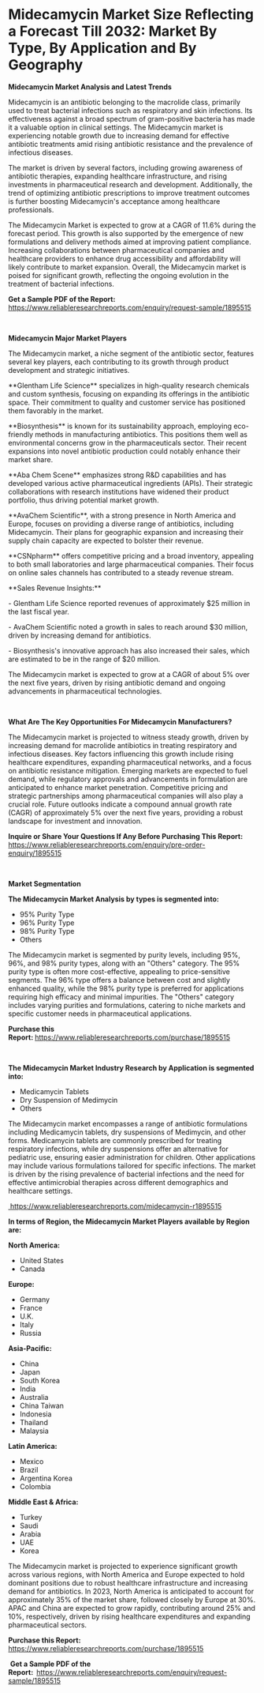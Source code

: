 <p><h1>Midecamycin Market Size Reflecting a Forecast Till 2032: Market By Type, By Application and By Geography</h1></p><p><strong>Midecamycin Market Analysis and Latest Trends</strong></p>
<p><p>Midecamycin is an antibiotic belonging to the macrolide class, primarily used to treat bacterial infections such as respiratory and skin infections. Its effectiveness against a broad spectrum of gram-positive bacteria has made it a valuable option in clinical settings. The Midecamycin market is experiencing notable growth due to increasing demand for effective antibiotic treatments amid rising antibiotic resistance and the prevalence of infectious diseases. </p><p>The market is driven by several factors, including growing awareness of antibiotic therapies, expanding healthcare infrastructure, and rising investments in pharmaceutical research and development. Additionally, the trend of optimizing antibiotic prescriptions to improve treatment outcomes is further boosting Midecamycin's acceptance among healthcare professionals.</p><p>The Midecamycin Market is expected to grow at a CAGR of 11.6% during the forecast period. This growth is also supported by the emergence of new formulations and delivery methods aimed at improving patient compliance. Increasing collaborations between pharmaceutical companies and healthcare providers to enhance drug accessibility and affordability will likely contribute to market expansion. Overall, the Midecamycin market is poised for significant growth, reflecting the ongoing evolution in the treatment of bacterial infections.</p></p>
<p><strong>Get a Sample PDF of the Report:&nbsp;</strong> <a href="https://www.reliableresearchreports.com/enquiry/request-sample/1895515?utm_campaign=2662&utm_medium=2&utm_source=Github&utm_content=ia&utm_term=19042025&utm_id=midecamycin">https://www.reliableresearchreports.com/enquiry/request-sample/1895515</a></p>
<p>&nbsp;</p>
<p><strong>Midecamycin Major Market Players</strong></p>
<p><p>The Midecamycin market, a niche segment of the antibiotic sector, features several key players, each contributing to its growth through product development and strategic initiatives. </p><p>**Glentham Life Science** specializes in high-quality research chemicals and custom synthesis, focusing on expanding its offerings in the antibiotic space. Their commitment to quality and customer service has positioned them favorably in the market.</p><p>**Biosynthesis** is known for its sustainability approach, employing eco-friendly methods in manufacturing antibiotics. This positions them well as environmental concerns grow in the pharmaceuticals sector. Their recent expansions into novel antibiotic production could notably enhance their market share.</p><p>**Aba Chem Scene** emphasizes strong R&D capabilities and has developed various active pharmaceutical ingredients (APIs). Their strategic collaborations with research institutions have widened their product portfolio, thus driving potential market growth. </p><p>**AvaChem Scientific**, with a strong presence in North America and Europe, focuses on providing a diverse range of antibiotics, including Midecamycin. Their plans for geographic expansion and increasing their supply chain capacity are expected to bolster their revenue.</p><p>**CSNpharm** offers competitive pricing and a broad inventory, appealing to both small laboratories and large pharmaceutical companies. Their focus on online sales channels has contributed to a steady revenue stream.</p><p>**Sales Revenue Insights:**</p><p>- Glentham Life Science reported revenues of approximately $25 million in the last fiscal year.</p><p>- AvaChem Scientific noted a growth in sales to reach around $30 million, driven by increasing demand for antibiotics.</p><p>- Biosynthesis's innovative approach has also increased their sales, which are estimated to be in the range of $20 million.</p><p>The Midecamycin market is expected to grow at a CAGR of about 5% over the next five years, driven by rising antibiotic demand and ongoing advancements in pharmaceutical technologies.</p></p>
<p>&nbsp;</p>
<p><strong>What Are The Key Opportunities For Midecamycin Manufacturers?</strong></p>
<p><p>The Midecamycin market is projected to witness steady growth, driven by increasing demand for macrolide antibiotics in treating respiratory and infectious diseases. Key factors influencing this growth include rising healthcare expenditures, expanding pharmaceutical networks, and a focus on antibiotic resistance mitigation. Emerging markets are expected to fuel demand, while regulatory approvals and advancements in formulation are anticipated to enhance market penetration. Competitive pricing and strategic partnerships among pharmaceutical companies will also play a crucial role. Future outlooks indicate a compound annual growth rate (CAGR) of approximately 5% over the next five years, providing a robust landscape for investment and innovation.</p></p>
<p><strong>Inquire or Share Your Questions If Any Before Purchasing This Report:</strong> <a href="https://www.reliableresearchreports.com/enquiry/pre-order-enquiry/1895515?utm_campaign=2662&utm_medium=2&utm_source=Github&utm_content=ia&utm_term=19042025&utm_id=midecamycin">https://www.reliableresearchreports.com/enquiry/pre-order-enquiry/1895515</a></p>
<p>&nbsp;</p>
<p><strong>Market Segmentation</strong></p>
<p><strong>The Midecamycin Market Analysis by types is segmented into:</strong></p>
<p><ul><li>95% Purity Type</li><li>96% Purity Type</li><li>98% Purity Type</li><li>Others</li></ul></p>
<p><p>The Midecamycin market is segmented by purity levels, including 95%, 96%, and 98% purity types, along with an "Others" category. The 95% purity type is often more cost-effective, appealing to price-sensitive segments. The 96% type offers a balance between cost and slightly enhanced quality, while the 98% purity type is preferred for applications requiring high efficacy and minimal impurities. The "Others" category includes varying purities and formulations, catering to niche markets and specific customer needs in pharmaceutical applications.</p></p>
<p><strong>Purchase this Report:&nbsp;</strong><a href="https://www.reliableresearchreports.com/purchase/1895515?utm_campaign=2662&utm_medium=2&utm_source=Github&utm_content=ia&utm_term=19042025&utm_id=midecamycin">https://www.reliableresearchreports.com/purchase/1895515</a></p>
<p>&nbsp;</p>
<p><strong>The Midecamycin Market Industry Research by Application is segmented into:</strong></p>
<p><ul><li>Medicamycin Tablets</li><li>Dry Suspension of Medimycin</li><li>Others</li></ul></p>
<p><p>The Midecamycin market encompasses a range of antibiotic formulations including Medicamycin tablets, dry suspensions of Medimycin, and other forms. Medicamycin tablets are commonly prescribed for treating respiratory infections, while dry suspensions offer an alternative for pediatric use, ensuring easier administration for children. Other applications may include various formulations tailored for specific infections. The market is driven by the rising prevalence of bacterial infections and the need for effective antimicrobial therapies across different demographics and healthcare settings.</p></p>
<p><a href="https://www.reliableresearchreports.com/midecamycin-r1895515?utm_campaign=2662&utm_medium=2&utm_source=Github&utm_content=ia&utm_term=19042025&utm_id=midecamycin">&nbsp;https://www.reliableresearchreports.com/midecamycin-r1895515</a></p>
<p><strong>In terms of Region, the Midecamycin Market Players available by Region are:</strong></p>
<p>
    <p> <strong> North America: </strong>
        <ul>
            <li>United States</li>
            <li>Canada</li>
        </ul>
        </p> 
    <p> <strong> Europe: </strong>
        <ul>
            <li>Germany</li>
            <li>France</li>
            <li>U.K.</li>
            <li>Italy</li>
            <li>Russia</li>
        </ul>
        </p> 
    <p> <strong> Asia-Pacific: </strong>
        <ul>
            <li>China</li>
            <li>Japan</li>
            <li>South Korea</li>
            <li>India</li>
            <li>Australia</li>
            <li>China Taiwan</li>
            <li>Indonesia</li>
            <li>Thailand</li>
            <li>Malaysia</li>
        </ul>
        </p> 
    <p> <strong> Latin America: </strong>
        <ul>
            <li>Mexico</li>
            <li>Brazil</li>
            <li>Argentina Korea</li>
            <li>Colombia</li>
        </ul>
        </p> 
    <p> <strong> Middle East & Africa: </strong>
        <ul>
            <li>Turkey</li>
            <li>Saudi</li>
            <li>Arabia</li>
            <li>UAE</li>
            <li>Korea</li>
        </ul>
    </p>
    </p>
<p><p>The Midecamycin market is projected to experience significant growth across various regions, with North America and Europe expected to hold dominant positions due to robust healthcare infrastructure and increasing demand for antibiotics. In 2023, North America is anticipated to account for approximately 35% of the market share, followed closely by Europe at 30%. APAC and China are expected to grow rapidly, contributing around 25% and 10%, respectively, driven by rising healthcare expenditures and expanding pharmaceutical sectors.</p></p>
<p><strong>Purchase this Report: </strong><a href="https://www.reliableresearchreports.com/purchase/1895515?utm_campaign=2662&utm_medium=2&utm_source=Github&utm_content=ia&utm_term=19042025&utm_id=midecamycin">https://www.reliableresearchreports.com/purchase/1895515</a></p>
<p>&nbsp;<strong>Get a Sample PDF of the Report:&nbsp;&nbsp;</strong><a href="https://www.reliableresearchreports.com/enquiry/request-sample/1895515?utm_campaign=2662&utm_medium=2&utm_source=Github&utm_content=ia&utm_term=19042025&utm_id=midecamycin">https://www.reliableresearchreports.com/enquiry/request-sample/1895515</a></p>
<p><strong></strong></p>
<p><p></p><p></p><p></p></p>